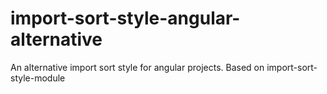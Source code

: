 # import-sort-style-angular-alternative
An alternative import sort style for angular projects. Based on import-sort-style-module
